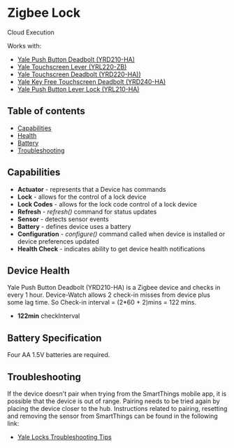 # Zigbee Lock

Cloud Execution

Works with: 

* [Yale Push Button Deadbolt (YRD210-HA)](https://www.smartthings.com/works-with-smartthings/door-locks/yale-push-button-deadbolt-yrd210)
* [Yale Touchscreen Lever (YRL220-ZB)](https://www.smartthings.com/works-with-smartthings/door-locks/yale-touchscreen-lever-yrl220)
* [Yale Touchscreen Deadbolt (YRD220-HA))](https://www.smartthings.com/works-with-smartthings/door-locks/yale-touchscreen-deadbolt-yrd220)
* [Yale Key Free Touchscreen Deadbolt (YRD240-HA)](https://www.smartthings.com/works-with-smartthings/door-locks/yale-key-free-touchscreen-deadbolt-yrd240)
* [Yale Push Button Lever Lock (YRL210-HA)](https://www.smartthings.com/works-with-smartthings/door-locks/yale-push-button-lever-lock-yrl210)

## Table of contents

* [Capabilities](#capabilities)
* [Health](#device-health)
* [Battery](#battery-specification)
* [Troubleshooting](#troubleshooting)

## Capabilities

* **Actuator** - represents that a Device has commands
* **Lock** - allows for the control of a lock device
* **Lock Codes** - allows for the lock code control of a lock device
* **Refresh** - _refresh()_ command for status updates
* **Sensor** - detects sensor events
* **Battery** - defines device uses a battery
* **Configuration** - _configure()_ command called when device is installed or device preferences updated
* **Health Check** - indicates ability to get device health notifications

## Device Health

Yale Push Button Deadbolt (YRD210-HA) is a Zigbee device and checks in every 1 hour.
Device-Watch allows 2 check-in misses from device plus some lag time. So Check-in interval = (2*60 + 2)mins = 122 mins.

 * __122min__ checkInterval

## Battery Specification

Four AA 1.5V batteries are required.

## Troubleshooting

If the device doesn't pair when trying from the SmartThings mobile app, it is possible that the device is out of range.
Pairing needs to be tried again by placing the device closer to the hub.
Instructions related to pairing, resetting and removing the sensor from SmartThings can be found in the following link:
* [Yale Locks Troubleshooting Tips](https://support.smartthings.com/hc/en-us/articles/205138400)